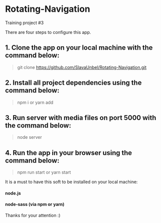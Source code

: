 # Rotating-Navigation

Training project #3

There are four steps to configure this app.

## 1. Clone the app on your local machine with the command below:

> git clone https://github.com/SlavaUnbel/Rotating-Navigation.git

## 2. Install all project dependencies using the command below:

> npm i
> or
> yarn add

## 3. Run server with media files on port 5000 with the command below:

> node server

## 4. Run the app in your browser using the command below:

> npm run start
> or
> yarn start

It is a must to have this soft to be installed on your local machine:

#### node.js

#### node-sass (via npm or yarn)

Thanks for your attention :)

